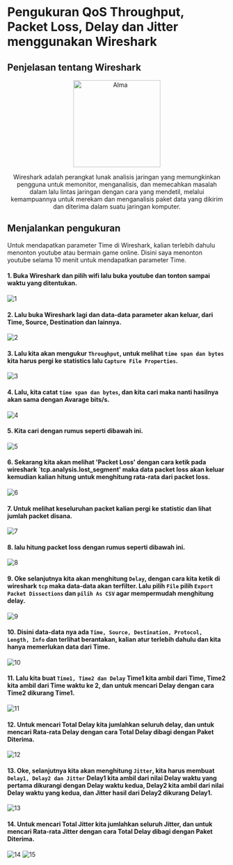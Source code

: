 # Pengukuran QoS Throughput, Packet Loss, Delay dan Jitter menggunakan Wireshark

## Penjelasan tentang Wireshark

<p align="center" style="margin-bottom: 0px !important;">
  <img width="200" src="wire.png" alt="Alma" align="center">
</p>

<p align="center" >Wireshark adalah perangkat lunak analisis jaringan yang memungkinkan pengguna untuk memonitor, menganalisis, dan memecahkan masalah dalam lalu lintas jaringan dengan cara yang mendetil, melalui kemampuannya untuk merekam dan menganalisis paket data yang dikirim dan diterima dalam suatu jaringan komputer.</p>

## Menjalankan pengukuran
Untuk mendapatkan parameter Time di Wireshark, kalian terlebih dahulu menonton youtube atau bermain game online. Disini saya menonton youtube selama 10 menit untuk mendapatkan parameter Time.

#### 1. Buka Wireshark dan pilih wifi lalu buka youtube dan tonton sampai waktu yang ditentukan.
![1](1.jpg)

#### 2. Lalu buka Wireshark lagi dan data-data parameter akan keluar, dari Time, Source, Destination dan lainnya.
![2](3.jpg)

#### 3. Lalu kita akan mengukur `Throughput`, untuk melihat `time span dan bytes` kita harus pergi ke statistics lalu `Capture File Properties`.
![3](13.jpg)

#### 4. Lalu, kita catat `time span dan bytes`, dan kita cari maka nanti hasilnya akan sama dengan Avarage bits/s.
![4](4.jpg)

#### 5. Kita cari dengan rumus seperti dibawah ini.
![5](5.jpg)

#### 6. Sekarang kita akan melihat 'Packet Loss' dengan cara ketik pada wireshark `tcp.analysis.lost_segment' maka data packet loss akan keluar kemudian kalian hitung untuk menghitung rata-rata dari packet loss.
![6](6.jpg)

#### 7. Untuk melihat keseluruhan packet kalian pergi ke statistic dan lihat jumlah packet disana.
![7](7.jpg)

#### 8. lalu hitung packet loss dengan rumus seperti dibawah ini.
![8](8.jpg)

#### 9. Oke selanjutnya kita akan menghitung `Delay`, dengan cara kita ketik di wireshark `tcp` maka data-data akan terfilter. Lalu pilih `File` pilih `Export Packet Dissections` dan `pilih As CSV` agar mempermudah menghitung delay.
![9](14.png)

#### 10. Disini data-data nya ada `Time, Source, Destination, Protocol, Length, Info` dan terlihat berantakan, kalian atur terlebih dahulu dan kita hanya memerlukan data dari Time.
![10](10.jpg)

#### 11. Lalu kita buat `Time1, Time2 dan Delay` Time1 kita ambil dari Time, Time2 kita ambil dari Time waktu ke 2, dan untuk mencari Delay dengan cara Time2 dikurang Time1.
![11](11.jpg)

#### 12. Untuk mencari Total Delay kita jumlahkan seluruh delay, dan untuk mencari Rata-rata Delay dengan cara Total Delay dibagi dengan Paket Diterima.
![12](12.jpg)

#### 13. Oke, selanjutnya kita akan menghitung `Jitter`, kita harus membuat `Delay1, Delay2 dan Jitter` Delay1 kita ambil dari nilai Delay waktu yang pertama dikurangi dengan Delay waktu kedua, Delay2 kita ambil dari nilai Delay waktu yang kedua, dan Jitter hasil dari Delay2 dikurang Delay1.
![13](15.jpg)

#### 14. Untuk mencari Total Jitter kita jumlahkan seluruh Jitter, dan untuk mencari Rata-rata Jitter dengan cara Total Delay dibagi dengan Paket Diterima.
![14](16.jpg)
![15](17.jpg)


